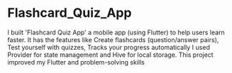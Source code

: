 # Flashcard_Quiz_App
I built 'Flashcard Quiz App' a mobile app (using Flutter) to help users learn faster. It has the features like Create flashcards (question/answer pairs), Test yourself with quizzes, Tracks your progress automatically I used Provider for state management and Hive for local storage. This project improved my Flutter and problem-solving skills
